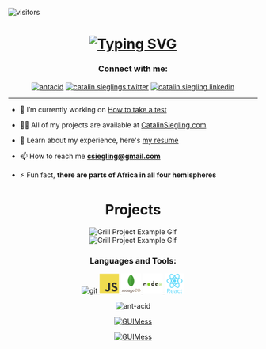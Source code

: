 ![visitors](https://visitor-badge.glitch.me/badge?page_id=ant-acid.readme&left_color=black&right_color=blue)

<h1 align="center"><a href="https://git.io/typing-svg"><img src="https://readme-typing-svg.herokuapp.com?font=Fira+Code&pause=1000&width=435&lines=I'm+Catalin+Siegling;A+Full-Stack+Engineer+from+Kansas" alt="Typing SVG" /></a></h1>

<h3 align="center">Connect with me:</h3>
<p align="center">
<a href="https://dev.to/antacid" target="blank"><img align="center" src="https://raw.githubusercontent.com/rahuldkjain/github-profile-readme-generator/master/src/images/icons/Social/devto.svg" alt="antacid" height="30" width="40" /></a>
  <a href="https://twitter.com/the_cguy" target="blank"><img align="center" src="https://i.imgur.com/s9n8Ta7.gif" alt="catalin sieglings twitter" height="47" width="47" /></a>
<a href="https://www.linkedin.com/in/catalin-siegling/" target="blank"><img align="center" src="https://i.imgur.com/vaCEbOT.gif" alt="catalin siegling linkedin" height="47" width="47" /></a>

---

- 🔭 I’m currently working on [How to take a test](https://github.com/bob-fornal/how-to-take-a-test)

- 👨‍💻 All of my projects are available at [CatalinSiegling.com](https://www.catalinsiegling.com/)

- 📄 Learn about my experience, here's [my resume](https://docs.google.com/document/d/13ZcQj_t63TR2Af6JqTR7OmO12rVokJPfzs1U2uEPTjM/edit?usp=sharing)

- 📫 How to reach me **csiegling@gmail.com**

- ⚡ Fun fact, **there are parts of Africa in all four hemispheres**

 <h1 align="center">Projects</h1>

<div align="center"><img src="https://user-images.githubusercontent.com/1313712/225788740-cd8dd90c-1ef8-4e07-8079-0e421fe5ce11.gif" alt="Grill Project Example Gif" height="400" width="850"/></div>

<div align="center"><img src="https://user-images.githubusercontent.com/1313712/176764895-f6749e85-042e-4fe5-85db-349a87e001b8.gif" alt="Grill Project Example Gif" height="400" width="850"/></div>

<h3 align="center">Languages and Tools:</h3>
<p align="center"> <a href="https://git-scm.com/" target="_blank" rel="noreferrer"> <img src="https://www.vectorlogo.zone/logos/git-scm/git-scm-icon.svg" alt="git" width="40" height="40"/> </a> <a href="https://developer.mozilla.org/en-US/docs/Web/JavaScript" target="_blank" rel="noreferrer"> <img src="https://raw.githubusercontent.com/devicons/devicon/master/icons/javascript/javascript-original.svg" alt="javascript" width="40" height="40"/> </a> <a href="https://www.mongodb.com/" target="_blank" rel="noreferrer"> <img src="https://raw.githubusercontent.com/devicons/devicon/master/icons/mongodb/mongodb-original-wordmark.svg" alt="mongodb" width="40" height="40"/> </a> <a href="https://nodejs.org" target="_blank" rel="noreferrer"> <img src="https://raw.githubusercontent.com/devicons/devicon/master/icons/nodejs/nodejs-original-wordmark.svg" alt="nodejs" width="40" height="40"/> </a> <a href="https://reactjs.org/" target="_blank" rel="noreferrer"> <img src="https://raw.githubusercontent.com/devicons/devicon/master/icons/react/react-original-wordmark.svg" alt="react" width="40" height="40"/> </a> </p>

<p align="center"><img src="https://github-readme-stats.vercel.app/api?username=GUIMess&show_icons=true&locale=en&count_private=true&theme=radical" alt="ant-acid" /><a href="https://github.com/ryo-ma/github-profile-trophy"></p>

<p align="center"><img src="https://github-profile-trophy.vercel.app/?username=GUIMess&count_private=true&theme=radical&hide=stars" alt="GUIMess" /></p>

<p align="center"><img  src="https://github-readme-stats.vercel.app/api/top-langs?username=GUIMess&show_icons=true&locale=en&layout=compact&count_private=true&theme=radical" alt="GUIMess" />
<p align="center"> </a> </p>

